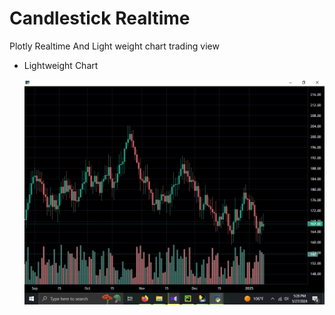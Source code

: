 # Candlestick Realtime

Plotly Realtime And Light weight chart trading view

* Lightweight Chart

  ![Candlestick Chart](https://raw.githubusercontent.com/Aliyansayz/candlestick_realtime/main/img/lightweight.png)

